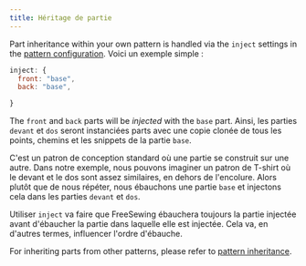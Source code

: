 ```yaml
---
title: Héritage de partie
---
```


Part inheritance within your own pattern is handled via the `inject` settings in the [pattern configuration](/reference/config/). Voici un exemple simple :

```js
inject: {
  front: "base",
  back: "base",

}
```

The `front` and `back` parts will be *injected* with the `base` part. Ainsi, les parties `devant` et `dos` seront instanciées parts avec une copie clonée de tous les points, chemins et les snippets de la partie `base`.

C'est un patron de conception standard où une partie se construit sur une autre. Dans notre exemple, nous pouvons imaginer un patron de T-shirt où le devant et le dos sont assez similaires, en dehors de l'encolure. Alors plutôt que de nous répéter, nous ébauchons une partie `base` et injectons cela dans les parties `devant` et `dos`.

Utiliser `inject` va faire que FreeSewing ébauchera toujours la partie injectée avant d'ébaucher la partie dans laquelle elle est injectée. Cela va, en d'autres termes, influencer l'ordre d'ébauche.

<Note>

For inheriting parts from other patterns, please refer to [pattern inheritance](/howtos/core/inheritance/).

</Note>

